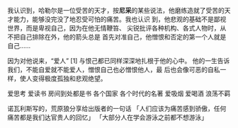 
我认识到，哈勒尔是一位受苦的天才，按**尼采**的某些说法，他磨练造就了受苦的天才能力，能够没完没了地忍受可怕的痛苦。我也认识 到，他悲观的基础不是鄙视世界，而是卑视自己，因为在他无情鞭笞、 尖锐批评各种机构、各式人物时，从不把自己排除在外，他的箭头总是 首先对准自己，他憎恨和否定的第一个人就是自己……


因为对他说来，“爱人” [1] 与恨己都已同样深深地扎根于他的心中。 他的一生告诉我们，不能自爱就不能爱人，憎恨自己也必憎恨他人，最 后也会像可恶的自私一样，使人变得极度孤独和悲观绝望。

爱思考
爱读书
房间到处都是书
各个国家 各个时代的名著
爱吸烟
爱喝酒
浪荡不羁

诺瓦利斯写的，荒原狼分享给出版者的一句话
「人们应该为痛苦感到骄傲，任何痛苦都是我们达官贵人的回忆」
「大部分人在学会游泳之前都不想游泳」

